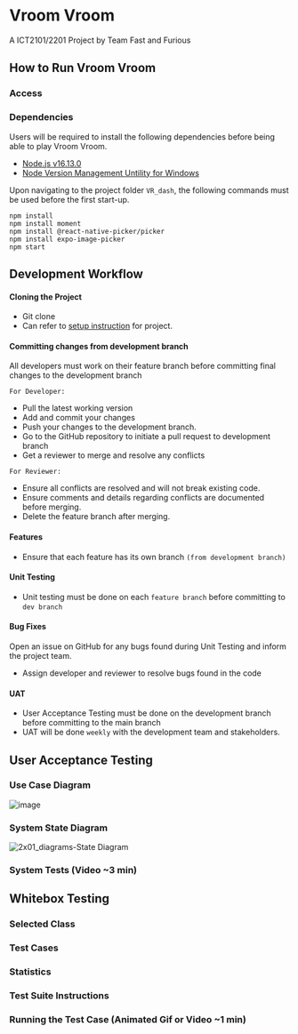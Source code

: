 # Vroom Vroom
A ICT2101/2201 Project by Team Fast and Furious
 
## How to Run Vroom Vroom
### Access
### Dependencies
Users will be required to install the following dependencies before being able to play Vroom Vroom.
* [Node.js v16.13.0](https://nodejs.org/en/download/)
* [Node Version Management Untility for Windows](https://github.com/coreybutler/nvm-windows)

Upon navigating to the project folder ```VR_dash```, the following commands must be used before the first start-up.
```
npm install
npm install moment
npm install @react-native-picker/picker
npm install expo-image-picker
npm start
```

## Development Workflow
#### Cloning the Project
* Git clone 
* Can refer to [setup instruction](https://github.com/jeremyjevon/ICT2X01-Team-Project-P3-6/blob/main/vr_dash/README.md) for project. 
#### Committing changes from development branch
All developers must work on their feature branch before committing final changes to the development branch

 ``` For Developer: ```
* Pull the latest working version
* Add and commit your changes
* Push your changes to the development branch.
* Go to the GitHub repository to initiate a pull request to development branch
* Get a reviewer to merge and resolve any conflicts

 ``` For Reviewer: ```
* Ensure all conflicts are resolved and will not break existing code. 
* Ensure comments and details regarding conflicts are documented before merging. 
* Delete the feature branch after merging.
#### Features 
* Ensure that each feature has its own branch ```(from development branch)```
#### Unit Testing 
* Unit testing must be done on each ```feature branch``` before committing to ```dev branch```
#### Bug Fixes
Open an issue on GitHub for any bugs found during Unit Testing and inform the project team.
* Assign developer and reviewer to resolve bugs found in the code
#### UAT
* User Acceptance Testing must be done on the development branch before committing to the main branch 
* UAT will be done ```weekly``` with the development team and stakeholders.


## User Acceptance Testing
### Use Case Diagram
![image](https://user-images.githubusercontent.com/33014950/144760438-ab84dad8-1cd9-46e3-b903-c99593b37e7d.png)
### System State Diagram
![2x01_diagrams-State Diagram](https://user-images.githubusercontent.com/33014950/144760460-ae347e07-13db-4ee7-9334-743f35079fbd.png)
### System Tests (Video ~3 min)

## Whitebox Testing
### Selected Class
### Test Cases
### Statistics
### Test Suite Instructions
### Running the Test Case (Animated Gif or Video ~1 min)
